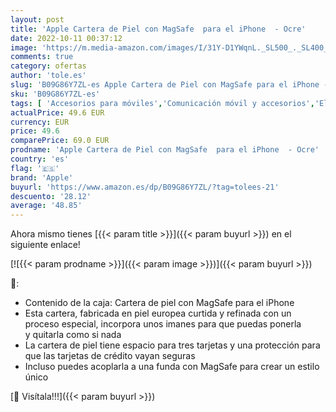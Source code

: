 ```yaml
---
layout: post
title: 'Apple Cartera de Piel con MagSafe  para el iPhone  - Ocre'
date: 2022-10-11 00:37:12
image: 'https://m.media-amazon.com/images/I/31Y-D1YWqnL._SL500_._SL400_.jpg'
comments: true
category: ofertas
author: 'tole.es'
slug: 'B09G86Y7ZL-es Apple Cartera de Piel con MagSafe para el iPhone - Ocre'
sku: 'B09G86Y7ZL-es'
tags: [ 'Accesorios para móviles','Comunicación móvil y accesorios','Electrónica','Fundas y carcasas para teléfonos móviles','apple','iphone','🇪🇸', ]
actualPrice: 49.6 EUR
currency: EUR
price: 49.6
comparePrice: 69.0 EUR
prodname: 'Apple Cartera de Piel con MagSafe  para el iPhone  - Ocre'
country: 'es'
flag: '🇪🇸'
brand: 'Apple'
buyurl: 'https://www.amazon.es/dp/B09G86Y7ZL/?tag=tolees-21'
descuento: '28.12'
average: '48.85'
---
```


Ahora mismo tienes [{{< param title >}}]({{< param buyurl >}}) en el siguiente enlace!

[![{{< param prodname >}}]({{< param image >}})]({{< param buyurl >}})

🔎:

- Contenido de la caja: Cartera de piel con MagSafe para el iPhone
- Esta cartera, fabricada en piel europea curtida y refinada con un proceso especial, incorpora unos imanes para que puedas ponerla y quitarla como si nada
- La cartera de piel tiene espacio para tres tarjetas y una protección para que las tarjetas de crédito vayan seguras
- Incluso puedes acoplarla a una funda con MagSafe para crear un estilo único

[🛒 Visítala!!!]({{< param buyurl >}})
